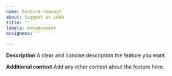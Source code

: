 ```yaml
---
name: Feature request
about: Suggest an idea
title: ''
labels: enhancement
assignees: ''

---
```


**Description**
A clear and concise description the feature you want.

**Additional context**
Add any other context about the feature here.
